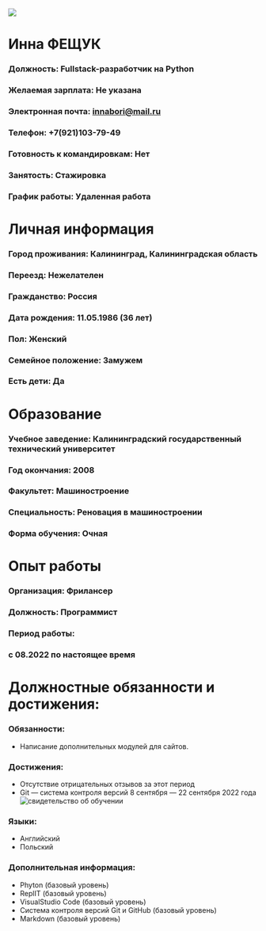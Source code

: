 # ![ ](https://avt-13.foto.mail.ru/mail/innabori/_avatar180?)

# Инна ФЕЩУК
### Должность: Fullstack-разработчик на Python
### Желаемая зарплата: Не указана
### Электронная почта: innabori@mail.ru
### Телефон: +7(921)103-79-49
### Готовность к командировкам: Нет
### Занятость: Стажировка
### График работы: Удаленная работа
# Личная информация
### Город проживания: Калининград, Калининградская область
### Переезд: Нежелателен
### Гражданство: Россия
### Дата рождения: 11.05.1986 (36 лет)
### Пол: Женский
### Семейное положение: Замужем
### Есть дети: Да
# Образование
### Учебное заведение: Калининградский государственный технический университет
### Год окончания: 2008
### Факультет: Машиностроение
### Специальность: Реновация в машиностроении
### Форма обучения: Очная
# Опыт работы
### Организация: Фрилансер
### Должность: Программист
### Период работы:
### c 08.2022 по настоящее время
# Должностные обязанности и достижения: 
### Обязанности:
- Написание дополнительных модулей для сайтов.
### Достижения:
- Отсутствие отрицательных отзывов за этот период
- Git — система контроля версий 8 сентября — 22 сентября 2022 года
![свидетельство об обучении](https://netology.ru/backend/api/user/programs/30037/pdf_certificate)
### Языки: 
- Английский
- Польский
### Дополнительная информация: 
- Phyton (базовый уровень)
- ReplIT (базовый уровень)
- VisualStudio Code (базовый уровень)
- Система контроля версий Git и GitHub (базовый уровень)
- Markdown (базовый уровень)
